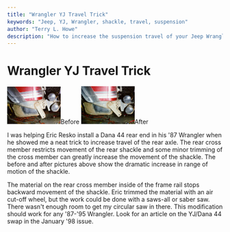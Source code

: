 ```yaml
---
title: "Wrangler YJ Travel Trick"
keywords: "Jeep, YJ, Wrangler, shackle, travel, suspension"
author: "Terry L. Howe"
description: "How to increase the suspension travel of your Jeep Wrangler YJ with some simple trimming to increase the flexibility of your shackle."
---
```

# Wrangler YJ Travel Trick

[![Travel before trimming](../img/suspension/yjshb_.jpg)](../img/suspension/yjshb.jpg)Before [![Travel after trimming](../img/suspension/yjsha_.jpg)](../img/suspension/yjsha.jpg)After

I was helping Eric Resko install a Dana 44 rear end in his '87 Wrangler when he showed me a neat trick to increase travel of the rear axle. The rear cross member restricts movement of the rear shackle and some minor trimming of the cross member can greatly increase the movement of the shackle. The before and after pictures above show the dramatic increase in range of motion of the shackle.

The material on the rear cross member inside of the frame rail stops backward movement of the shackle. Eric trimmed the material with an air cut-off wheel, but the work could be done with a saws-all or saber saw. There wasn't enough room to get my circular saw in there. This modification should work for any '87-'95 Wrangler. Look for an article on the YJ/Dana 44 swap in the January '98 issue.